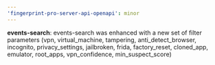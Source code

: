 ```yaml
---
'fingerprint-pro-server-api-openapi': minor
---
```


**events-search**: events-search was enhanced with a new set of filter parameters (vpn, virtual_machine, tampering, anti_detect_browser, incognito, privacy_settings, jailbroken, frida, factory_reset, cloned_app, emulator, root_apps, vpn_confidence, min_suspect_score)